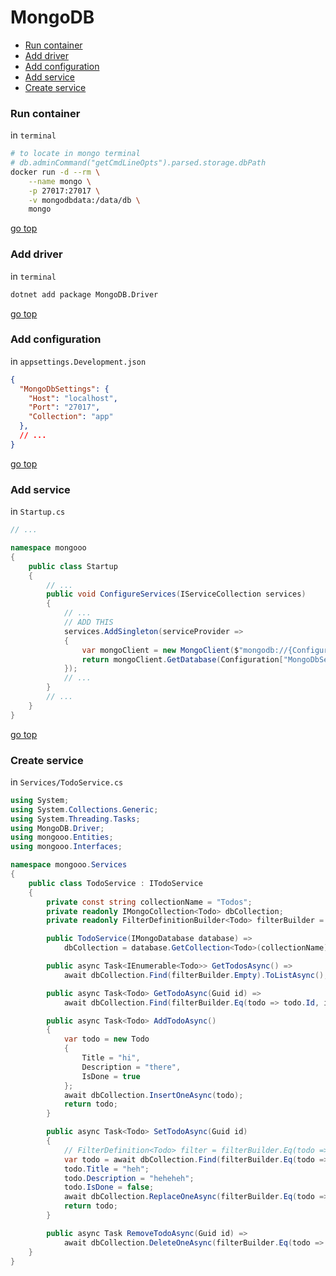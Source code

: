 # MongoDB
* [Run container](#run-container)
* [Add driver](#add-driver)
* [Add configuration](#add-configuration)
* [Add service](#add-service)
* [Create service](#create-service)
### Run container
in `terminal`
```sh
# to locate in mongo terminal
# db.adminCommand("getCmdLineOpts").parsed.storage.dbPath
docker run -d --rm \
    --name mongo \
    -p 27017:27017 \
    -v mongodbdata:/data/db \
    mongo
```
[go top](#mongodb)
### Add driver
in `terminal`
```sh
dotnet add package MongoDB.Driver
```
[go top](#mongodb)
### Add configuration
in `appsettings.Development.json`
```json
{
  "MongoDbSettings": {
    "Host": "localhost",
    "Port": "27017",
    "Collection": "app"
  },
  // ...
}
```
[go top](#mongodb)
### Add service
in `Startup.cs`
```cs
// ...

namespace mongooo
{
    public class Startup
    {
        // ...
        public void ConfigureServices(IServiceCollection services)
        {
            // ...
            // ADD THIS
            services.AddSingleton(serviceProvider => 
            {
                var mongoClient = new MongoClient($"mongodb://{Configuration["MongoDbSettings:Host"]}:{Configuration["MongoDbSettings:Port"]}");
                return mongoClient.GetDatabase(Configuration["MongoDbSettings:Collection"]);
            });
            // ...
        }
        // ...
    }
}
```
[go top](#mongodb)
### Create service
in `Services/TodoService.cs`
```cs
using System;
using System.Collections.Generic;
using System.Threading.Tasks;
using MongoDB.Driver;
using mongooo.Entities;
using mongooo.Interfaces;

namespace mongooo.Services
{
    public class TodoService : ITodoService
    {
        private const string collectionName = "Todos";
        private readonly IMongoCollection<Todo> dbCollection;
        private readonly FilterDefinitionBuilder<Todo> filterBuilder = Builders<Todo>.Filter;

        public TodoService(IMongoDatabase database) =>
            dbCollection = database.GetCollection<Todo>(collectionName);

        public async Task<IEnumerable<Todo>> GetTodosAsync() =>
            await dbCollection.Find(filterBuilder.Empty).ToListAsync();

        public async Task<Todo> GetTodoAsync(Guid id) =>
            await dbCollection.Find(filterBuilder.Eq(todo => todo.Id, id)).FirstOrDefaultAsync();

        public async Task<Todo> AddTodoAsync()
        {
            var todo = new Todo
            {
                Title = "hi",
                Description = "there",
                IsDone = true
            };
            await dbCollection.InsertOneAsync(todo);
            return todo;
        }

        public async Task<Todo> SetTodoAsync(Guid id)
        {
            // FilterDefinition<Todo> filter = filterBuilder.Eq(todo => todo.Id, id);
            var todo = await dbCollection.Find(filterBuilder.Eq(todo => todo.Id, id)).FirstOrDefaultAsync();
            todo.Title = "heh";
            todo.Description = "heheheh";
            todo.IsDone = false;
            await dbCollection.ReplaceOneAsync(filterBuilder.Eq(todo => todo.Id, id), todo);
            return todo;
        }

        public async Task RemoveTodoAsync(Guid id) =>
            await dbCollection.DeleteOneAsync(filterBuilder.Eq(todo => todo.Id, id));
    }
}
```
